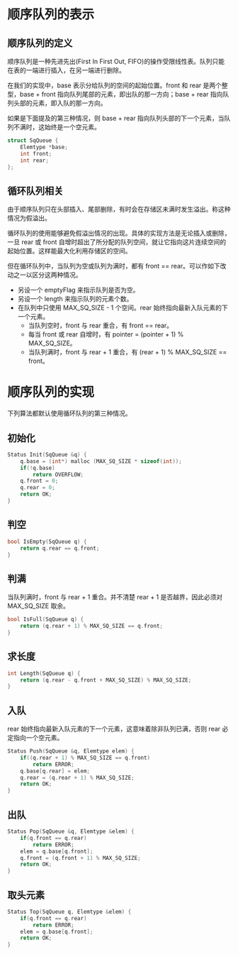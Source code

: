 # 顺序队列的表示

## 顺序队列的定义

顺序队列是一种先进先出(First In First Out, FIFO)的操作受限线性表。队列只能在表的一端进行插入，在另一端进行删除。

在我们的实现中，base 表示分给队列的空间的起始位置。front 和 rear 是两个整型，base + front 指向队列尾部的元素，即出队的那一方向；base + rear 指向队列头部的元素，即入队的那一方向。

如果是下面提及的第三种情况，则 base + rear 指向队列头部的下一个元素，当队列不满时，这始终是一个空元素。

```cpp
struct SqQueue {
    Elemtype *base;
    int front;
    int rear;
};
```

## 循环队列相关

由于顺序队列只在头部插入、尾部删除，有时会在存储区未满时发生溢出。称这种情况为假溢出。

循环队列的使用能够避免假溢出情况的出现。具体的实现方法是无论插入或删除，一旦 rear 或 front 自增时超出了所分配的队列空间，就让它指向这片连续空间的起始位置。这样能最大化利用存储区的空间。

但在循环队列中，当队列为空或队列为满时，都有 front == rear。可以作如下改动之一以区分这两种情况。

- 另设一个 emptyFlag 来指示队列是否为空。
- 另设一个 length 来指示队列的元素个数。
- 在队列中只使用 MAX_SQ_SIZE - 1 个空间。rear 始终指向最新入队元素的下一个元素。
    - 当队列空时，front 与 rear 重合，有 front == rear。
    - 每当 front 或 rear 自增时，有 pointer = (pointer + 1) % MAX_SQ_SIZE。
    - 当队列满时，front 与 rear + 1 重合，有 (rear + 1) % MAX_SQ_SIZE == front。

# 顺序队列的实现

下列算法都默认使用循环队列的第三种情况。

## 初始化

```cpp
Status Init(SqQueue &q) {
    q.base = (int*) malloc (MAX_SQ_SIZE * sizeof(int));
    if(!q.base)
        return OVERFLOW;
    q.front = 0;
    q.rear = 0;
    return OK;
}
```

## 判空

```cpp
bool IsEmpty(SqQueue q) {
    return q.rear == q.front;
}
```

## 判满

当队列满时，front 与 rear + 1 重合。并不清楚 rear + 1 是否越界，因此必须对 MAX_SQ_SIZE 取余。

```cpp
bool IsFull(SqQueue q) {
    return (q.rear + 1) % MAX_SQ_SIZE == q.front;
} 
```

## 求长度

```cpp
int Length(SqQueue q) {
    return (q.rear - q.front + MAX_SQ_SIZE) % MAX_SQ_SIZE;
}
```

## 入队

rear 始终指向最新入队元素的下一个元素，这意味着除非队列已满，否则 rear 必定指向一个空元素。

```cpp
Status Push(SqQueue &q, Elemtype elem) {
    if((q.rear + 1) % MAX_SQ_SIZE == q.front)
        return ERROR;
    q.base[q.rear] = elem;
    q.rear = (q.rear + 1) % MAX_SQ_SIZE;
    return OK;
}
```

## 出队

```cpp
Status Pop(SqQueue &q, Elemtype &elem) {
    if(q.front == q.rear)
        return ERROR;
    elem = q.base[q.front];
    q.front = (q.front + 1) % MAX_SQ_SIZE;
    return OK;
}
```

## 取头元素

```cpp
Status Top(SqQueue q, Elemtype &elem) {
    if(q.front == q.rear)
        return ERROR;
    elem = q.base[q.front];
    return OK;
}
```